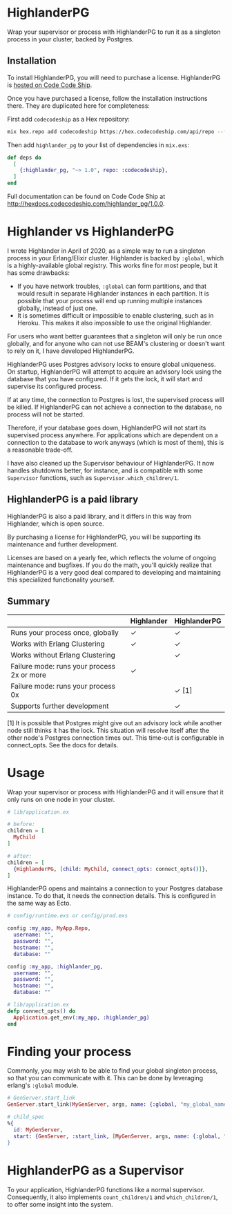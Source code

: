 # HighlanderPG

<!-- MDOC !-->

Wrap your supervisor or process with HighlanderPG to run it as a singleton process in your cluster, backed by Postgres.

## Installation

To install HighlanderPG, you will need to purchase a license. HighlanderPG is [hosted on Code Code Ship](https://hex.codecodeship.com/package/highlander_pg).

Once you have purchased a license, follow the installation instructions there. They are duplicated here for completeness:

First add `codecodeship` as a Hex repository:

```bash
mix hex.repo add codecodeship https://hex.codecodeship.com/api/repo --fetch-public-key SHA256:5hyUvvnGT45CntYCrHAOO3tn94l1xz8fUlyQS7qDhxg --auth-key [YOUR AUTH KEY]
```

Then add `highlander_pg` to your list of dependencies in `mix.exs`:

```elixir
def deps do
  [
    {:highlander_pg, "~> 1.0", repo: :codecodeship},
  ]
end
```

Full documentation can be found on Code Code Ship at <http://hexdocs.codecodeship.com/highlander_pg/1.0.0>.

# Highlander vs HighlanderPG

I wrote Highlander in April of 2020, as a simple way to run a singleton process in your Erlang/Elixir cluster. Highlander is backed by `:global`, which is a highly-available global registry. This works fine for most people, but it has some drawbacks:

- If you have network troubles, `:global` can form partitions, and that would result in separate Highlander instances in each partition. It is possible that your process will end up running multiple instances globally, instead of just one.
- It is sometimes difficult or impossible to enable clustering, such as in Heroku. This makes it also impossible to use the original Highlander.

For users who want better guarantees that a singleton will only be run once globally, and for anyone who can not use BEAM's clustering or doesn't want to rely on it, I have developed HighlanderPG.

HighlanderPG uses Postgres advisory locks to ensure global uniqueness. On startup, HighlanderPG will attempt to acquire an advisory lock using the database that you have configured. If it gets the lock, it will start and supervise its configured process.

If at any time, the connection to Postgres is lost, the supervised process will be killed. If HighlanderPG can not achieve a connection to the database, no process will not be started.

Therefore, if your database goes down, HighlanderPG will not start its supervised process anywhere. For applications which are dependent on a connection to the database to work anyways (which is most of them), this is a reasonable trade-off.

I have also cleaned up the Supervisor behaviour of HighlanderPG. It now handles shutdowns better, for instance, and is compatible with some `Supervisor` functions, such as `Supervisor.which_children/1`.

## HighlanderPG is a paid library

HighlanderPG is also a paid library, and it differs in this way from Highlander, which is open source.

By purchasing a license for HighlanderPG, you will be supporting its maintenance and further development.

Licenses are based on a yearly fee, which reflects the volume of ongoing maintenance and bugfixes. If you do the math, you'll quickly realize that HighlanderPG is a very good deal compared to developing and maintaining this specialized functionality yourself.

## Summary

|  | **Highlander** | **HighlanderPG** |
| --- | --- | --- |
| Runs your process once, globally | ✓ | ✓ |
| Works with Erlang Clustering | ✓ | ✓ |
| Works without Erlang Clustering | | ✓ |
| Failure mode: runs your process 2x or more | ✓ | |
| Failure mode: runs your process 0x | | ✓ [1] |
| Supports further development | | ✓ |

[1] It is possible that Postgres might give out an advisory lock while another node still thinks it has the lock. This situation will resolve itself after the other node's Postgres connection times out. This time-out is configurable in connect_opts. See the docs for details.

# Usage

Wrap your supervisor or process with HighlanderPG and it will ensure that it only runs on one node in your cluster.

```elixir
# lib/application.ex

# before:
children = [
  MyChild
]

# after:
children = [
  {HighlanderPG, [child: MyChild, connect_opts: connect_opts()]},
]
```

HighlanderPG opens and maintains a connection to your Postgres database instance. To do that, it needs the connection details. This is configured in the same way as Ecto.

```elixir
# config/runtime.exs or config/prod.exs

config :my_app, MyApp.Repo,
  username: "",
  password: "",
  hostname: "",
  database: ""

config :my_app, :highlander_pg,
  username: "",
  password: "",
  hostname: "",
  database: ""

# lib/application.ex
defp connect_opts() do
  Application.get_env(:my_app, :highlander_pg)
end
```

# Finding your process

Commonly, you may wish to be able to find your global singleton process, so that you can communicate with it. This can be done by leveraging erlang's `:global` module.

```elixir
# GenServer.start_link
GenServer.start_link(MyGenServer, args, name: {:global, "my_global_name"})

# child_spec
%{
  id: MyGenServer,
  start: {GenServer, :start_link, [MyGenServer, args, name: {:global, "my_global_name}]}
}
```

# HighlanderPG as a Supervisor
To your application, HighlanderPG functions like a normal supervisor. Consequently, it also implements `count_children/1` and `which_children/1`, to offer some insight into the system.
